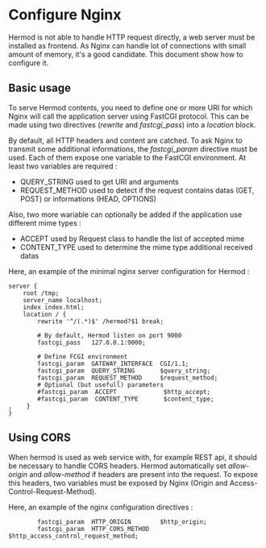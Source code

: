 Configure Nginx
===============

Hermod is not able to handle HTTP request directly, a web server must be
installed as frontend. As Nginx can handle lot of connections with small
amount of memory, it's a good candidate. This document show how to configure
it.

Basic usage
-----------

To serve Hermod contents, you need to define one or more URI for which Nginx
will call the application server using FastCGI protocol. This can be made
using two directives (*rewrite* and *fastcgi_pass*) into a *location* block.

By default, all HTTP headers and content are catched. To ask Nginx to
transmit some additional informations, the *fastcgi_param* directive must
be used. Each of them expose one variable to the FastCGI environment. At
least two variables are required :
* QUERY_STRING used to get URI and arguments
* REQUEST_METHOD used to detect if the request contains datas (GET, POST)
or informations (HEAD, OPTIONS)

Also, two more wariable can optionally be added if the application use
different mime types :
* ACCEPT used by Request class to handle the list of accepted mime
* CONTENT_TYPE used to determine the mime type additional received datas

Here, an example of the minimal nginx server configuration for Hermod :
```
server {
    root /tmp;
    server_name localhost;
    index index.html;
    location / {
        rewrite '^/(.*)$' /hermod?$1 break;

        # By default, Hermod listen on port 9000
        fastcgi_pass   127.0.0.1:9000;

        # Define FCGI environment
        fastcgi_param  GATEWAY_INTERFACE  CGI/1.1;
        fastcgi_param  QUERY_STRING       $query_string;
        fastcgi_param  REQUEST_METHOD     $request_method;
        # Optional (but usefull) parameters
        #fastcgi_param  ACCEPT             $http_accept;
        #fastcgi_param  CONTENT_TYPE       $content_type;
,    }
}
```

Using CORS
----------

When hermod is used as web service with, for example REST api, it should be
necessary to handle CORS headers. Hermod automatically set *allow-origin* and
*allow-method* if headers are present into the request. To expose this
headers, two variables must be exposed by Nginx (Origin and
Access-Control-Request-Method).

Here, an example of the nginx configuration directives :
```
        fastcgi_param  HTTP_ORIGIN        $http_origin;
        fastcgi_param  HTTP_CORS_METHOD   $http_access_control_request_method;
```
